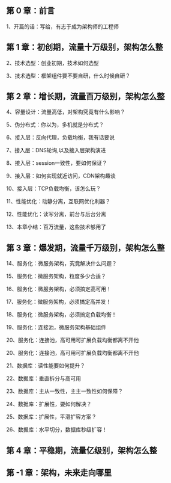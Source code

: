 ## 第 0 章：前言

1、开篇的话：写给，有志于成为架构师的工程师

## 第 1 章：初创期，流量十万级别，架构怎么整

2、技术选型：创业初期，技术如何选型

3、技术选型：框架组件要不要自研，什么时候自研？

## 第 2 章：增长期，流量百万级别，架构怎么整

4、容量设计：流量高低，对架构究竟有什么影响？

5、伪分布式：你以为，多机就是分布式？

6、接入层：反向代理，负载均衡，我有话要说

7、接入层：DNS轮询,以及接入层架构演进

8、接入层：session一致性，要如何保证？

9、接入层：如何实现就近访问，CDN架构趣谈

10、接入层：TCP负载均衡，该怎么玩？

11、性能优化：动静分离，互联网优化利器？

12、性能优化：读写分离，前台与后台分离

13、本章小结：百万流量，这些技术够用了

## 第 3 章：爆发期，流量千万级别，架构怎么整

14、服务化：微服务架构，究竟解决什么问题？

15、服务化：微服务架构，粒度多少合适？

16、服务化：微服务架构，必须搞定高可用！

17、服务化：微服务架构，必须搞定高并发！

18、服务化：微服务架构，必须搞定负载均衡！

19、服务化：连接池，微服务架构基础组件

20、服务化：连接池，高可用可扩展负载均衡都离不开他

20、服务化：连接池，高可用可扩展负载均衡都离不开他

21、数据库：读性能要如何提升？

22、数据库：垂直拆分与高可用

23、数据库：主从一致性，主主一致性如何保障？

24、数据库：扩展性，要如何解决？

25、数据库：扩展性，平滑扩容方案？

26、数据库：水平切分，数据库秒级扩容！

## 第 4 章：平稳期，流量亿级别，架构怎么整

## 第 -1 章：架构，未来走向哪里